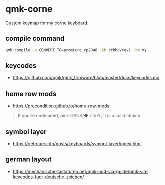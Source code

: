 # qmk-corne

Custom keymap for my corne keyboard.

## compile command

```sh
qmk compile -e CONVERT_TO=promicro_rp2040 -kb crkbd/rev1 -km my
```

## keycodes

- https://github.com/qmk/qmk_firmware/blob/master/docs/keycodes.md

## home row mods

- https://precondition.github.io/home-row-mods

> If you’re undecided, pick GACS/◆⎇⎈⇧, it is a solid choice.

## symbol layer

- https://getreuer.info/posts/keyboards/symbol-layer/index.html

## german layout

- https://mechanische-tastaturen.net/qmk-und-via-guide/qmk-via-keycodes-fuer-deutsche-zeichen/
